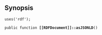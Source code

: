## Synopsis

<code>uses('rdf');</code>

<code>public function <b>[[RDFDocument]]::asJSONLD</b>()</code>

